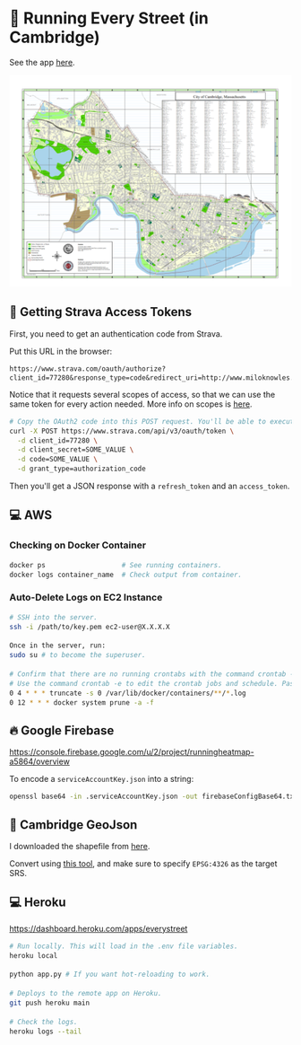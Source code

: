 # :runner: Running Every Street (in Cambridge)

See the app [here](https://everystreet.run/).

![Cambridge street map](/static/cambridge.png)

## :runner: Getting Strava Access Tokens

First, you need to get an authentication code from Strava.

Put this URL in the browser:
```
https://www.strava.com/oauth/authorize?client_id=77280&response_type=code&redirect_uri=http://www.miloknowles.com&approval_prompt=force&scope=read_all,profile:read_all,activity:read_all
```

Notice that it requests several scopes of access, so that we can use the same token for every action needed. More info on scopes is [here](https://developers.strava.com/docs/authentication/).

```bash
# Copy the OAuth2 code into this POST request. You'll be able to execute the request once, and should get an access token in the JSON response.
curl -X POST https://www.strava.com/api/v3/oauth/token \
  -d client_id=77280 \
  -d client_secret=SOME_VALUE \
  -d code=SOME_VALUE \
  -d grant_type=authorization_code
```

Then you'll get a JSON response with a `refresh_token` and an `access_token`.

## :computer: AWS

### Checking on Docker Container
```bash
docker ps                   # See running containers.
docker logs container_name  # Check output from container.
```

### Auto-Delete Logs on EC2 Instance
```bash
# SSH into the server.
ssh -i /path/to/key.pem ec2-user@X.X.X.X

Once in the server, run:
sudo su # to become the superuser. 

# Confirm that there are no running crontabs with the command crontab -l.
# Use the command crontab -e to edit the crontab jobs and schedule. Paste in the following commands:
0 4 * * * truncate -s 0 /var/lib/docker/containers/**/*.log
0 12 * * * docker system prune -a -f
```

## :fire: Google Firebase

https://console.firebase.google.com/u/2/project/runningheatmap-a5864/overview

To encode a `serviceAccountKey.json` into a string:
```bash
openssl base64 -in .serviceAccountKey.json -out firebaseConfigBase64.txt -A
```

## :scroll: Cambridge GeoJson

I downloaded the shapefile from [here](https://www.cambridgema.gov/GIS/gisdatadictionary/Boundary/BOUNDARY_CityBoundary).

Convert using [this tool](http://ogre.adc4gis.com/), and make sure to specify `EPSG:4326` as the target SRS.

## :computer: Heroku

https://dashboard.heroku.com/apps/everystreet

```bash
# Run locally. This will load in the .env file variables.
heroku local

python app.py # If you want hot-reloading to work.

# Deploys to the remote app on Heroku.
git push heroku main

# Check the logs.
heroku logs --tail
```